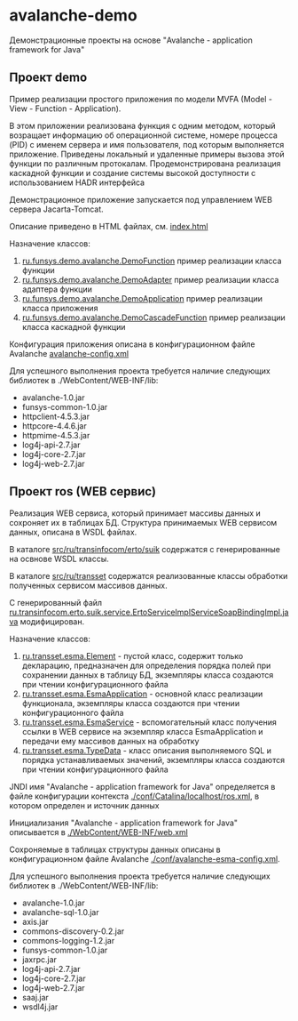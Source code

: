 # avalanche-demo
Демонстрационные проекты на основе "Avalanche - application framework for Java"

## Проект demo 

Пример реализации простого приложения по модели MVFA (Model - View - Function - Application).

В этом приложении реализована функция с одним методом, который возращает информацию об операционной
системе, номере процесса (PID) с именем сервера и имя пользователя, под которым выполняется приложение.
Приведены локальный и удаленные примеры вызова этой функции по различным протокалам. Продемонстрирована
реализация каскадной функции и создание системы высокой доступности с использованием HADR интерфейса

Демонстрационное приложение запускается под управлением WEB сервера Jacarta-Tomcat.

Описание приведено в HTML файлах, см. [index.html](demo/WebContent/index.html)

Назначение классов:
1. [ru.funsys.demo.avalanche.DemoFunction](demo/src/ru/funsys/demo/avalanche/DemoFunction.java) пример реализации класса функции
2. [ru.funsys.demo.avalanche.DemoAdapter](demo/src/ru/funsys/demo/avalanche/DemoAdapter.java) пример реализации класса адаптера функции
3. [ru.funsys.demo.avalanche.DemoApplication](demo/src/ru/funsys/demo/avalanche/DemoApplication.java) пример реализации класса приложения
3. [ru.funsys.demo.avalanche.DemoCascadeFunction](demo/src/ru/funsys/demo/avalanche/DemoCascadeFunction.java) пример реализации класса каскадной функции

Конфигурация приложения описана в конфигурационном файле Avalanche [avalanche-config.xml](demo/conf/avalanche-config.xml)

Для успешного выполнения проекта требуется наличие следующих библиотек в ./WebContent/WEB-INF/lib:
* avalanche-1.0.jar
* funsys-common-1.0.jar
* httpclient-4.5.3.jar
* httpcore-4.4.6.jar
* httpmime-4.5.3.jar
* log4j-api-2.7.jar
* log4j-core-2.7.jar
* log4j-web-2.7.jar



## Проект ros (WEB сервис)

Реализация WEB сервиса, который принимает массивы данных и сохроняет их в таблицах БД. Структура принимаемых
WEB сервисом данных, описана в WSDL файлах.

В каталоге [src/ru/transinfocom/erto/suik](ros/src/ru/transinfocom/erto/suik) содержатся с генерированные на освнове WSDL классы.

В каталоге [src/ru/transset](ros/src/ru/transset) содержатся реализованные классы обработки полученных сервисом массивов данных.

С генерированный файл [ru.transinfocom.erto.suik.service.ErtoServiceImplServiceSoapBindingImpl.java](ros/src/ru/transinfocom/erto/suik/service/ErtoServiceImplServiceSoapBindingImpl.java) модифицирован.

Назначение классов: 
1. [ru.transset.esma.Element](ros/src/ru/transset/esma/Element.java) - пустой класс, содержит только декларацию, предназначен для определения порядка полей при сохранении данных в таблицу БД, экземпляры класса создаются при чтении конфигурационного файла
2. [ru.transset.esma.EsmaApplication](ros/src/ru/transset/esma/EsmaApplication.java) - основной класс реализации функционала, экземпляры класса создаются при чтении конфигурационного файла
3. [ru.transset.esma.EsmaService](ros/src/ru/transset/esma/EsmaService.java) - вспомогательный класс получения ссылки в WEB сервисе на экземпляр класса EsmaApplication и передачи ему массивов данных на обработку
4. [ru.transset.esma.TypeData](ros/src/ru/transset/esma/TypeData.java) - класс описания выполняемого SQL и порядка устанавливаемых значений, экземпляры класса создаются при чтении конфигурационного файла

JNDI имя "Avalanche - application framework for Java" определяется в файле конфигурации контекста [./conf/Catalina/localhost/ros.xml](ros/conf/Catalina/localhost/ros.xml),
в котором определен и источник данных 

Инициализания "Avalanche - application framework for Java" описывается в [./WebContent/WEB-INF/web.xml](ros/WebContent/WEB-INF/web.xml)

Сохроняемые в таблицах структуры данных описаны в конфигурационном файле Avalanche [./conf/avalanche-esma-config.xml](ros/conf/avalanche-esma-config.xml).

Для успешного выполнения проекта требуется наличие следующих библиотек в ./WebContent/WEB-INF/lib:
* avalanche-1.0.jar
* avalanche-sql-1.0.jar
* axis.jar
* commons-discovery-0.2.jar
* commons-logging-1.2.jar
* funsys-common-1.0.jar
* jaxrpc.jar
* log4j-api-2.7.jar
* log4j-core-2.7.jar
* log4j-web-2.7.jar
* saaj.jar
* wsdl4j.jar
